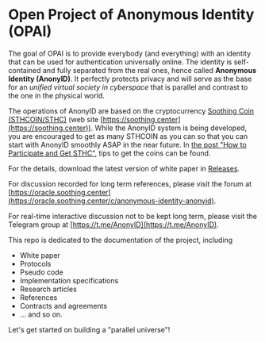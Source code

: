 # Open Project of Anonymous Identity (OPAI)

The goal of OPAI is to provide everybody (and everything) with an identity that can be used for authentication universally online. The identity is self-contained and fully separated from the real ones, hence called **Anonymous Identity (AnonyID)**. It perfectly protects privacy and will serve as the base for an _unified virtual society in cyberspace_ that is parallel and contrast to the one in the physical world.

The operations of AnonyID are based on the cryptocurrency [Soothing Coin (STHCOIN/STHC)](https://soothing.center) (web site [https://soothing.center](https://soothing.center)). While the AnonyID system is being developed, you are encouraged to get as many STHCOIN as you can so that you can start with AnonyID smoothly ASAP in the near future. In [the post "How to Participate and Get STHC"](https://oracle.soothing.center/t/how-to-participate-and-get-sthc/467), tips to get the coins can be found.

For the details, download the latest version of white paper in [Releases](https://github.com/sthc/AnonyID/releases).

For discussion recorded for long term references, please visit the forum at [https://oracle.soothing.center](https://oracle.soothing.center/c/anonymous-identity-anonyid).

For real-time interactive discussion not to be kept long term, please visit the Telegram group at [https://t.me/AnonyID](https://t.me/AnonyID).

This repo is dedicated to the documentation of the project, including

* White paper
* Protocols 
* Pseudo code
* Implementation specifications
* Research articles
* References
* Contracts and agreements
* ... and so on. 

Let's get started on building a "parallel universe"!
